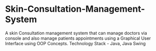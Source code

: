 # Skin-Consultation-Management-System
A skin Consultation management system that can manage doctors via console and also manage patients appointments using a Graphical User Interface using OOP Concepts. Technology Stack - Java, Java Swing
